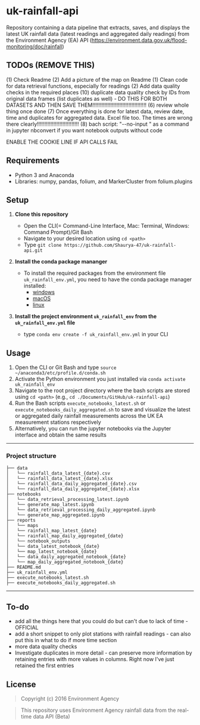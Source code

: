 # uk-rainfall-api
Repository containing a data pipeline that extracts, saves, and displays the latest UK rainfall data (latest readings and aggregated daily readings) from the Environment Agency (EA) API 
(https://environment.data.gov.uk/flood-monitoring/doc/rainfall)

## TODOs (REMOVE THIS)

(1) Check Readme
(2) Add a picture of the map on Readme
(1) Clean code for data retrieval functions, especially for readings
(2) Add data quality checks in the required places
(10) duplicate data quality check by IDs from original data frames (list duplicates as well) - DO THIS FOR BOTH DATASETS AND THEN SAVE THEM!!!!!!!!!!!!!!!!!!!!!!!!!!!!!!!!!!!!
(6) review whole thing once done
(7) Once everything is done for latest data, review date, time and duplicates for aggregated data. Excel file too. The times are wrong there clearly!!!!!!!!!!!!!!!!!!!!!!!!!!!!
(8) bach script: "--no-input \" as a command in jupyter nbconvert if you want notebook outputs without code

ENABLE THE COOKIE LINE IF API CALLS FAIL

## Requirements
* Python 3 and Anaconda
* Libraries: numpy, pandas, folium, and MarkerCluster from folium.plugins

## Setup
1. **Clone this repository**
    * Open the CLI(= Command-Line Interface, Mac: Terminal, Windows: Command Prompt)/Git Bash
    * Navigate to your desired location using `cd <path>`
    * Type `git clone https://github.com/Shaurya-47/uk-rainfall-api.git`

2. **Install the conda package mananger**
   * To install the required packages from the environment file `uk_rainfall_env.yml`, you need to have the conda package manager installed:
        * [windows](https://conda.io/projects/conda/en/latest/user-guide/install/windows.html)
        * [macOS](https://conda.io/projects/conda/en/latest/user-guide/install/macos.html)
        * [linux](https://conda.io/projects/conda/en/latest/user-guide/install/linux.html)

3. **Install the project environment `uk_rainfall_env` from the `uk_rainfall_env.yml` file**
   * type `conda env create -f uk_rainfall_env.yml` in your CLI

## Usage

1. Open the CLI or Git Bash and type `source ~/anaconda3/etc/profile.d/conda.sh`
2. Activate the Python environment you just installed via `conda activate uk_rainfall_env`
3. Navigate to the root project directory where the bash scripts are stored using `cd <path>` (e.g., `cd ./Documents/GitHub/uk-rainfall-api`)
4. Run the Bash scripts `execute_notebooks_latest.sh` or `execute_notebooks_daily_aggregated.sh` to save and visualize the latest or aggregated daily rainfall measurements across 
the UK EA measurement stations respectively
5. Alternatively, you can run the jupyter notebooks via the Jupyter interface and obtain the same results

---
### Project structure

```
├── data
│   └── rainfall_data_latest_{date}.csv
│   └── rainfall_data_latest_{date}.xlsx
│   └── rainfall_data_daily_aggregated_{date}.csv
│   └── rainfall_data_daily_aggregated_{date}.xlsx
├── notebooks
│   └── data_retrieval_processing_latest.ipynb
│   └── generate_map_latest.ipynb
│   └── data_retrieval_processing_daily_aggregated.ipynb
│   └── generate_map_aggregated.ipynb
├── reports
│   └── maps
│	└── rainfall_map_latest_{date}
│	└── rainfall_map_daily_aggregated_{date}
│   └── notebook_outputs
│	└── data_latest_notebook_{date}
│	└── map_latest_notebook_{date}
│	└── data_daily_aggregated_notebook_{date}
│	└── map_daily_aggregated_notebook_{date}
├── README.md
├── uk_rainfall_env.yml
├── execute_notebooks_latest.sh
├── execute_notebooks_daily_aggregated.sh
```
---

## To-do
* add all the things here that you could do but can't due to lack of time - OFFICIAL
* add a short snippet to only plot stations with rainfall readings - can also put this in what to do if more time section
* more data quality checks
* Investigate duplicates in more detail - can preserve more information by retaining entries with more values in columns. Right now I've just retained the first entries

## License

> Copyright (c) 2016 Environment Agency

> This repository uses Environment Agency rainfall data from the real-time data API (Beta)


